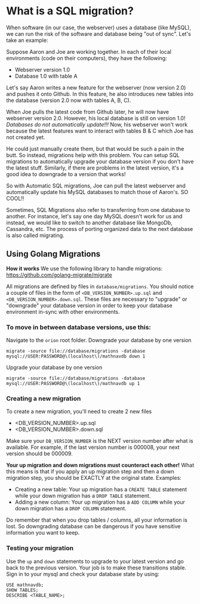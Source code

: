 # What is a SQL migration?

When software (in our case, the webserver) uses a database (like MySQL), we can run the risk of the software and database being "out of sync".
Let's take an example:

Suppose Aaron and Joe are working together. In each of their local environments (code on their computers), they have the following:
 - Webserver version 1.0
 - Database 1.0 with table A

 Let's say Aaron writes a new feature for the webserver (now version 2.0) and pushes it onto Github. In this feature, he also introduces new tables into the database (version 2.0 now with tables A, B, C).

 When Joe pulls the latest code from Github later, he will now have webserver version 2.0. However, his local database is still on version 1.0! *Databases do not automatically update!!!*
 Now, his webserver won't work because the latest features want to interact with tables B & C which Joe has not created yet.

He could just manually create them, but that would be such a pain in the butt. So instead, migrations help with this problem. You can setup SQL migrations to automatically upgrade your database version if you don't have the latest stuff. Similarly, if there are problems in the latest version, it's a good idea to downgrade to a version that works!

So with Automatic SQL migrations, Joe can pull the latest webserver and automatically update his MySQL databases to match those of Aaron's. SO COOL!!

Sometimes, SQL Migrations also refer to transferring from one database to another. For instance, let's say one day MySQL doesn't work for us and instead, we would like to switch to another database like MongoDb, Cassandra, etc. The process of porting organized data to the next database is also called migrating.

## Using Golang Migrations
**How it works**
We use the following library to handle migrations: https://github.com/golang-migrate/migrate

All migrations are defined by files in `database/migrations`.
You should notice a couple of files in the form of `<DB_VERSION_NUMBER>.up.sql` and `<DB_VERSION_NUMBER>.down.sql`.
These files are necessary to "upgrade" or "downgrade" your database version in order to keep your database environment in-sync with other environments.

### To move in between database versions, use this:
Navigate to the `orion` root folder.
Downgrade your database by one version
```
migrate -source file://database/migrations -database mysql://USER:PASSWORD@\(localhost\)/mathnavdb down 1
```
Upgrade your database by one version
```
migrate -source file://database/migrations -database mysql://USER:PASSWORD@\(localhost\)/mathnavdb up 1
```

### Creating a new migration
To create a new migration, you'll need to create 2 new files
 - <DB_VERSION_NUMBER>.up.sql
 - <DB_VERSION_NUMBER>.down.sql

Make sure your `DB_VERSION_NUMBER` is the NEXT version number after what is available. For example, if the last version number is 000008, your next version should be 000009.

**Your up migration and down migrations must counteract each other!**
What this means is that if you apply an up migration step and then a down migration step, you should be EXACTLY at the original state.
Examples:
 - Creating a new table: Your up migration has a `CREATE TABLE` statement while your down migration has a `DROP TABLE` statement.
 - Adding a new column: Your up migration has a `ADD COLUMN` while your down migration has a `DROP COLUMN` statement.

Do remember that when you drop tables / columns, all your information is lost. So downgrading database can be dangerous if you have sensitive information you want to keep.

### Testing your migration
Use the `up` and `down` statements to upgrade to your latest version and go back to the previous version. Your job is to make these transitions stable.
Sign in to your mysql and check your database state by using:
```
USE mathnavdb;
SHOW TABLES;
DESCRIBE <TABLE_NAME>;
```
